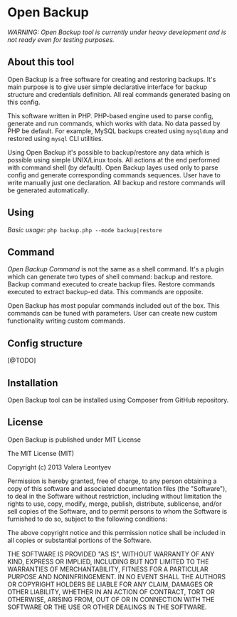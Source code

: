 Open Backup
===========

*WARNING: Open Backup tool is currently under heavy development and is not ready even for testing purposes.*

About this tool
---------------

Open Backup is a free software for creating and restoring backups. It's main purpose is to give user simple declarative
interface for backup structure and credentials definition. All real commands generated basing on this config.

This software written in PHP. PHP-based engine used to parse config, generate and run commands, which works with data.
No data passed by PHP be default. For example, MySQL backups created using `mysqldump` and restored using `mysql`
CLI utilities.

Using Open Backup it's possible to backup/restore any data which is possible using simple UNIX/Linux tools. All actions
at the end performed with command shell (by default). Open Backup layes used only to parse config and generate
corresponding commands sequences. User have to write manually just one declaration. All backup and restore commands
will be generated automatically.

Using
-----

*Basic usage:* `php backup.php --mode backup|restore`

Command
-------

*Open Backup Command* is not the same as a shell command. It's a plugin which can generate two types of shell command:
backup and restore. Backup command executed to create backup files. Restore commands executed to extract backup-ed data.
This commands are opposite.

Open Backup has most popular commands included out of the box. This commands can be tuned with parameters. User can
create new custom functionality writing custom commands.

Config structure
----------------
[@TODO]

Installation
------------
Open Backup tool can be installed using Composer from GitHub repository.


License
--------
Open Backup is published under MIT License

The MIT License (MIT)

Copyright (c) 2013 Valera Leontyev

Permission is hereby granted, free of charge, to any person obtaining a copy of
this software and associated documentation files (the "Software"), to deal in
the Software without restriction, including without limitation the rights to
use, copy, modify, merge, publish, distribute, sublicense, and/or sell copies of
the Software, and to permit persons to whom the Software is furnished to do so,
subject to the following conditions:

The above copyright notice and this permission notice shall be included in all
copies or substantial portions of the Software.

THE SOFTWARE IS PROVIDED "AS IS", WITHOUT WARRANTY OF ANY KIND, EXPRESS OR
IMPLIED, INCLUDING BUT NOT LIMITED TO THE WARRANTIES OF MERCHANTABILITY, FITNESS
FOR A PARTICULAR PURPOSE AND NONINFRINGEMENT. IN NO EVENT SHALL THE AUTHORS OR
COPYRIGHT HOLDERS BE LIABLE FOR ANY CLAIM, DAMAGES OR OTHER LIABILITY, WHETHER
IN AN ACTION OF CONTRACT, TORT OR OTHERWISE, ARISING FROM, OUT OF OR IN
CONNECTION WITH THE SOFTWARE OR THE USE OR OTHER DEALINGS IN THE SOFTWARE.
